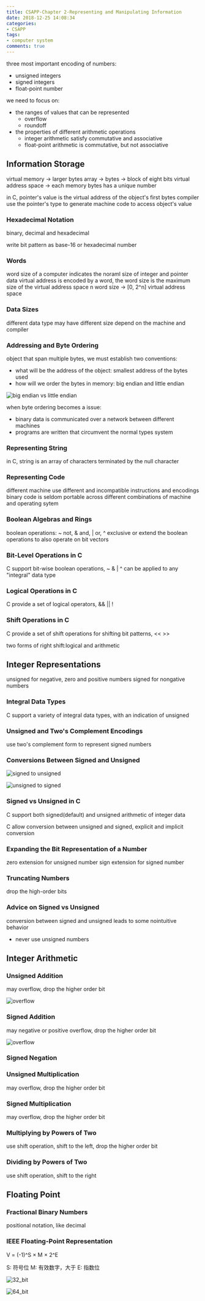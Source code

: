 ```yaml
---
title: CSAPP-Chapter 2-Representing and Manipulating Information
date: 2018-12-25 14:08:34
categories:
- CSAPP
tags:
- computer system
comments: true
---
```


three most important encoding of numbers:

* unsigned integers
* signed integers
* float-point number

we need to focus on:

* the ranges of values that can be represented
  * overflow
  * roundoff
* the properties of different arithmetic operations
  * integer arithmetic satisfy commutative and associative
  * float-point arithmetic is commutative, but not associative

## Information Storage

virtual memory -> larger bytes array -> bytes -> block of eight bits
virtual address space -> each memory bytes has a unique number

in C, pointer's value is the virtual address of the object's first bytes
compiler use the pointer's type to generate machine code to access object's value

### Hexadecimal Notation

binary, decimal and hexadecimal

write bit pattern as base-16 or hexadecimal number

### Words

word size of a computer indicates the noraml size of integer and pointer data
virtual address is encoded by a word, the word size is the maximum size of the virtual address space
n word size -> [0, 2^n] virtual address space

### Data Sizes

different data type may have different size depend on the machine and compiler

### Addressing and Byte Ordering

object that span multiple bytes, we must establish two conventions:

* what will be the address of the object: smallest address of the bytes used
* how will we order the bytes in memory: big endian and little endian

![big endian vs little endian](/images/CSAPP_2.1.png)

when byte ordering becomes a issue:

* binary data is communicated over a network between different machines
* programs are written that circumvent the normal types system

### Representing String

in C, string is an array of characters terminated by the null character

### Representing Code

different machine use different and incompatible instructions and encodings
binary code is seldom portable across different combinations of machine and operating sytem

### Boolean Algebras and Rings

boolean operations: ~ not, & and, | or, ^ exclusive or
extend the boolean operations to also operate on bit vectors

### Bit-Level Operations in C

C support bit-wise boolean operations, ~ & | ^
can be applied to any "integral" data type

### Logical Operations in C

C provide a set of logical operators, && || !

### Shift Operations in C

C provide a set of shift operations for shifting bit patterns, << >>

two forms of right shift:logical and arithmetic

## Integer Representations

unsigned for negative, zero and positive numbers
signed for nongative numbers

### Integral Data Types

C support a variety of integral data types, with an indication of unsigned

### Unsigned and Two's Complement Encodings

use two's complement form to represent signed numbers

### Conversions Between Signed and Unsigned

![signed to unsigned](/images/CSAPP_2.11.png)

![unsigned to signed](/images/CSAPP_2.12.png)

### Signed vs Unsigned in C

C support both signed(default) and unsigned arithmetic of integer data

C allow conversion between unsigned and signed, explicit and implicit conversion

### Expanding the Bit Representation of a Number

zero extension for unsigned number
sign extension for signed number

### Truncating Numbers

drop the high-order bits

### Advice on Signed vs Unsigned

conversion between signed and unsigned leads to some nointuitive behavior

* never use unsigned numbers

## Integer Arithmetic

### Unsigned Addition

may overflow, drop the higher order bit

![overflow](/images/CSAPP_2.15.png)

### Signed Addition

may negative or positive overflow, drop the higher order bit

![overflow](/images/CSAPP_2.17.png)

### Signed Negation

### Unsigned Multiplication

may overflow, drop the higher order bit

### Signed Multiplication

may overflow, drop the higher order bit

### Multiplying by Powers of Two

use shift operation, shift to the left, drop the higher order bit

### Dividing by Powers of Two

use shift operation, shift to the right

## Floating Point

### Fractional Binary Numbers

positional notation, like decimal

### IEEE Floating-Point Representation

V = (-1)^S × M × 2^E

S: 符号位
M: 有效数字，大于
E: 指数位

![32_bit](/images/CSAPP_32_Floating_Point.png)

![64_bit](/images/CSAPP_64_Floating_Point.png)